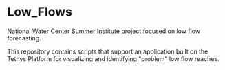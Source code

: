 # Low_Flows
National Water Center Summer Institute project focused on low flow forecasting.

This repository contains scripts that support an application built on the Tethys Platform for visualizing and identifying "problem" low flow reaches.
